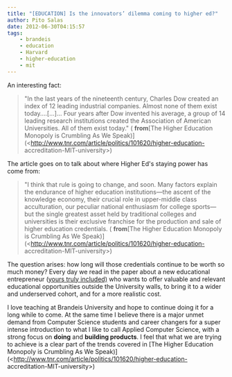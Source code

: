 ```yaml
---
title: "[EDUCATION] Is the innovators’ dilemma coming to higher ed?"
author: Pito Salas
date: 2012-06-30T04:15:57
tags:
    - brandeis
    - education
    - Harvard
    - higher-education
    - mit
---
```




An interesting fact:

> "In the last years of the nineteenth century, Charles Dow created an index
> of 12 leading industrial companies. Almost none of them exist today….[…]…
> Four years after Dow invented his average, a group of 14 leading research
> institutions created the Association of American Universities. All of them
> exist today." ( **from**[The Higher Education Monopoly is Crumbling As We
> Speak)](<http://www.tnr.com/article/politics/101620/higher-education-
> accreditation-MIT-university>)

The article goes on to talk about where Higher Ed's staying power has come
from:

> "I think that rule is going to change, and soon. Many factors explain the
> endurance of higher education institutions—the ascent of the knowledge
> economy, their crucial role in upper-middle class acculturation, our
> peculiar national enthusiasm for college sports—but the single greatest
> asset held by traditional colleges and universities is their exclusive
> franchise for the production and sale of higher education credentials. (
> **from**[The Higher Education Monopoly is Crumbling As We
> Speak)](<http://www.tnr.com/article/politics/101620/higher-education-
> accreditation-MIT-university>)

The question arises: how long will those credentials continue to be worth so
much money? Every day we read in the paper about a new educational
entrepreneur ([yours truly included)](<http://www.webbootup.com/>) who wants
to offer valuable and relevant educational opportunities outside the
University walls, to bring it to a wider and underserved cohort, and for a
more realistic cost.

I love teaching at Brandeis University and hope to continue doing it for a
long while to come. At the same time I believe there is a major unmet demand
from Computer Science students and career changers for a super intense
introduction to what I like to call Applied Computer Science, with a strong
focus on **doing** and **building products**. I feel that what we are trying
to achieve is a clear part of the trends covered in [The Higher Education
Monopoly is Crumbling As We
Speak)](<http://www.tnr.com/article/politics/101620/higher-education-
accreditation-MIT-university>)


